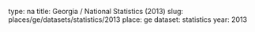 type: na
title: Georgia / National Statistics (2013)
slug: places/ge/datasets/statistics/2013
place: ge
dataset: statistics
year: 2013
